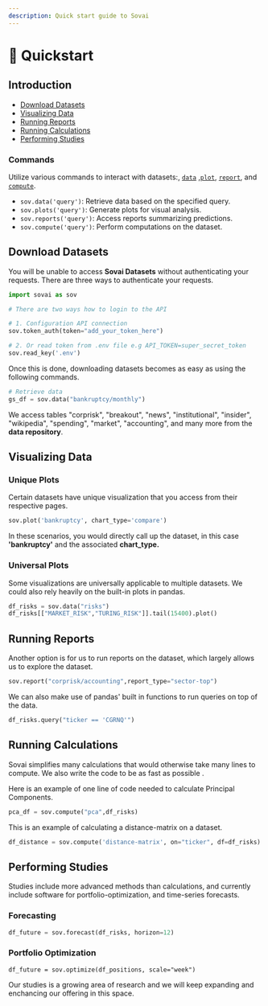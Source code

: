 ```yaml
---
description: Quick start guide to Sovai
---
```


# 🚀 Quickstart

## Introduction

* [Download Datasets](quickstart.md#download-datasets)
* [Visualizing Data](quickstart.md#visualizing-data)
* [Running Reports](quickstart.md#running-reports)
* [Running Calculations](quickstart.md#running-calculations)
* [Performing Studies](quickstart.md#performing-studies)

### Commands

Utilize various commands to interact with datasets:, [`data`](quickstart.md#download-datasets) ,[`plot`](quickstart.md#visualizing-data), [`report`](quickstart.md#running-reports), and [`compute`](quickstart.md#running-calculations).

* `sov.data('query')`: Retrieve data based on the specified query.
* `sov.plots('query')`: Generate plots for visual analysis.
* `sov.reports('query')`: Access reports summarizing predictions.
* `sov.compute('query')`: Perform computations on the dataset.

## Download Datasets

You will be unable to access **Sovai Datasets** without authenticating your requests. There are three ways to authenticate your requests.

```python
import sovai as sov

# There are two ways how to login to the API

# 1. Configuration API connection
sov.token_auth(token="add_your_token_here")

# 2. Or read token from .env file e.g API_TOKEN=super_secret_token
sov.read_key('.env')
```

Once this is done, downloading datasets becomes as easy as using the following commands.

```python
# Retrieve data
gs_df = sov.data("bankruptcy/monthly")
```

We access  tables "corprisk", "breakout", "news", "institutional", "insider", "wikipedia", "spending", "market", "accounting", and many more from the **data repository**.&#x20;



## Visualizing Data

### Unique Plots

Certain datasets have unique visualization that you access from their respective pages.&#x20;

```python
sov.plot('bankruptcy', chart_type='compare')
```

In these scenarios, you would directly call up the dataset, in this case **'bankruptcy'** and the associated **chart\_type.**&#x20;

### Universal Plots

Some visualizations are universally applicable to multiple datasets. We could also rely heavily on the built-in plots in pandas.&#x20;

```python
df_risks = sov.data("risks")
df_risks[["MARKET_RISK","TURING_RISK"]].tail(15400).plot()
```



## Running Reports

Another option is for us to run reports on the dataset, which largely allows us to explore the dataset.&#x20;

```python
sov.report("corprisk/accounting",report_type="sector-top")
```

We can also make use of pandas' built in functions to run queries on top of the data.&#x20;

```python
df_risks.query("ticker == 'CGRNQ'")
```



## Running Calculations

Sovai simplifies many calculations that would otherwise take many lines to compute. We also write the code to be as fast as possible .

Here is an example of one line of code needed to calculate Principal Components.&#x20;

```python
pca_df = sov.compute("pca",df_risks)
```

This is an example of calculating a distance-matrix on a dataset.

```python
df_distance = sov.compute('distance-matrix', on="ticker", df=df_risks)
```



## Performing Studies

Studies include more advanced methods than calculations, and currently include software for portfolio-optimization, and time-series forecasts.&#x20;

### Forecasting

```python
df_future = sov.forecast(df_risks, horizon=12)
```

### Portfolio Optimization

```
df_future = sov.optimize(df_positions, scale="week")
```

Our studies is a growing area of research and we will keep expanding and enchancing our offering in this space.&#x20;
